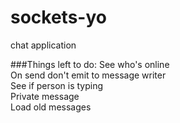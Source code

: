 # sockets-yo
chat application

###Things left to do:
See who's online <br>
On send don't emit to message writer <br>
See if person is typing <br>
Private message <br>
Load old messages <br>
